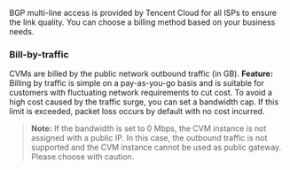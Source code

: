 BGP multi-line access is provided by Tencent Cloud for all ISPs to ensure the link quality. You can choose a billing method based on your business needs.

### Bill-by-traffic

CVMs are billed by the public network outbound traffic (in GB).
**Feature:** Billing by traffic is simple on a pay-as-you-go basis and is suitable for customers with fluctuating network requirements to cut cost. To avoid a high cost caused by the traffic surge, you can set a bandwidth cap. If this limit is exceeded, packet loss occurs by default with no cost incurred.



>**Note:**
>If the bandwidth is set to 0 Mbps, the CVM instance is not assigned with a public IP. In this case, the outbound traffic is not supported and the CVM instance cannot be used as public gateway. Please choose with caution.

<!--Now, you can take a further look at [Exclusive Network Billing]() and [Shared Network Billing]() based on the network type of your CVM.-->

